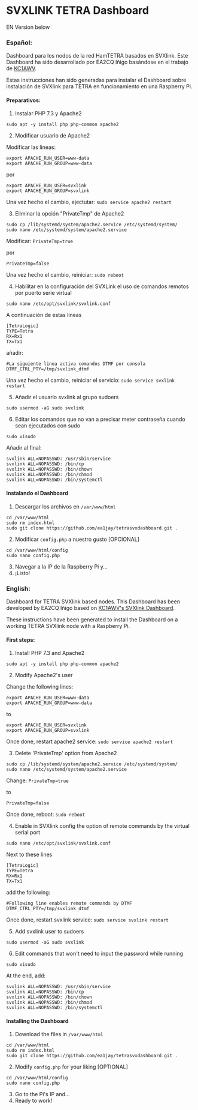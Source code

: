 # SVXLINK TETRA Dashboard
EN Version below

### Español:
Dashboard para los nodos de la red HamTETRA basados en SVXlink. Este Dashboard ha sido desarrollado por EA2CQ Iñigo basándose en el trabajo de [KC1AWV](https://github.com/kc1awv/SvxLink-Dashboard).

Estas instrucciones han sido generadas para instalar el Dashboard sobre instalación de SVXlink para TETRA en funcionamiento en una Raspberry Pi.

#### Preparativos:
1. Instalar PHP 7.3 y Apache2

`sudo apt -y install php php-common apache2`

2. Modificar usuario de Apache2

Modificar las lineas:
```
export APACHE_RUN_USER=www-data
export APACHE_RUN_GROUP=www-data
```

por
```
export APACHE_RUN_USER=svxlink
export APACHE_RUN_GROUP=svxlink
```

Una vez hecho el cambio, ejectutar: `sudo service apache2 restart`

3. Eliminar la opción "PrivateTmp" de Apache2
```
sudo cp /lib/systemd/system/apache2.service /etc/systemd/system/
sudo nano /etc/systemd/system/apache2.service
```
Modificar: `PrivateTmp=true`

por

`PrivateTmp=false`

Una vez hecho el cambio, reiniciar: `sudo reboot`

4. Habilitar en la configuración del SVXLink el uso de comandos remotos por puerto serie virtual

`sudo nano /etc/opt/svxlink/svxlink.conf`

A continuación de estas líneas
```
[TetraLogic]
TYPE=Tetra
RX=Rx1
TX=Tx1
```
añadir:
```
#La siguiente linea activa comandos DTMF por consola
DTMF_CTRL_PTY=/tmp/svxlink_dtmf
```

Una vez hecho el cambio, reiniciar el servicio: `sudo service svxlink restart`

5. Añadir el usuario svxlink al grupo sudoers

`sudo usermod -aG sudo svxlink`

6. Editar los comandos que no van a precisar meter contraseña cuando sean ejecutados con sudo

`sudo visudo`

Añadir al final:
```
svxlink ALL=NOPASSWD: /usr/sbin/service
svxlink ALL=NOPASSWD: /bin/cp
svxlink ALL=NOPASSWD: /bin/chown
svxlink ALL=NOPASSWD: /bin/chmod
svxlink ALL=NOPASSWD: /bin/systemctl
```

#### Instalando el Dashboard

1. Descargar los archivos en `/var/www/html`

```
cd /var/www/html
sudo rm index.html
sudo git clone https://github.com/ea1jay/tetrasvxdashboard.git .
```

2. Modificar `config.php` a nuestro gusto [OPCIONAL]

```
cd /var/www/html/config
sudo nano config.php
```

3. Navegar a la IP de la Raspberry Pi y...
4. ¡Listo!

### English:
Dashboard for TETRA SVXlink based nodes. This Dashboard has been developed by EA2CQ Iñigo based on [KC1AWV's SVXlink Dashboard](https://github.com/kc1awv/SvxLink-Dashboard).

These instructions have been generated to install the Dashboard on a working TETRA SVXlink node with a Raspberry Pi.

#### First steps:
1. Install PHP 7.3 and Apache2

`sudo apt -y install php php-common apache2`

2. Modify Apache2's user

Change the following lines:
```
export APACHE_RUN_USER=www-data
export APACHE_RUN_GROUP=www-data
```

to
```
export APACHE_RUN_USER=svxlink
export APACHE_RUN_GROUP=svxlink
```

Once done, restart apache2 service: `sudo service apache2 restart`

3. Delete 'PrivateTmp' option from Apache2
```
sudo cp /lib/systemd/system/apache2.service /etc/systemd/system/
sudo nano /etc/systemd/system/apache2.service
```
Change: `PrivateTmp=true`

to

`PrivateTmp=false`

Once done, reboot: `sudo reboot`

4. Enable in SVXlink config the option of remote commands by the virtual serial port

`sudo nano /etc/opt/svxlink/svxlink.conf`

Next to these lines
```
[TetraLogic]
TYPE=Tetra
RX=Rx1
TX=Tx1
```
add the following:
```
#Following line enables remote commands by DTMF
DTMF_CTRL_PTY=/tmp/svxlink_dtmf
```

Once done, restart svxlink service: `sudo service svxlink restart`

5. Add svxlink user to sudoers

`sudo usermod -aG sudo svxlink`

6. Edit commands that won't need to input the password while running

`sudo visudo`

At the end, add:
```
svxlink ALL=NOPASSWD: /usr/sbin/service
svxlink ALL=NOPASSWD: /bin/cp
svxlink ALL=NOPASSWD: /bin/chown
svxlink ALL=NOPASSWD: /bin/chmod
svxlink ALL=NOPASSWD: /bin/systemctl
```

#### Installing the Dashboard

1. Download the files in `/var/www/html`

```
cd /var/www/html
sudo rm index.html
sudo git clone https://github.com/ea1jay/tetrasvxdashboard.git .
```

2. Modify `config.php` for your liking [OPTIONAL]

```
cd /var/www/html/config
sudo nano config.php
```

3. Go to the Pi's IP and...
4. Ready to work!
